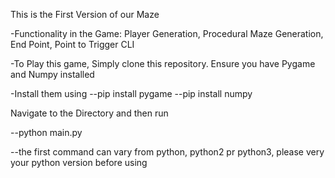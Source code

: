 This is the First Version of our Maze

-Functionality in the Game:
Player Generation,
Procedural Maze Generation,
End Point,
Point to Trigger CLI


-To Play this game, Simply clone this repository.
Ensure you have Pygame and Numpy installed 

-Install them using
--pip install pygame
--pip install numpy

Navigate to the Directory and then run 

--python main.py

--the first command can vary from python, python2 pr python3, please very your python version before using
